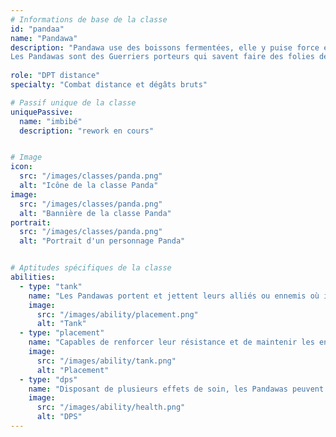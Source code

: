 ```yaml
---
# Informations de base de la classe
id: "pandaa"
name: "Pandawa"
description: "Pandawa use des boissons fermentées, elle y puise force et philosophie.
Les Pandawas sont des Guerriers porteurs qui savent faire des folies de leurs corps ! Ils pourront même en faire avec le corps des autres."
  
role: "DPT distance"
specialty: "Combat distance et dégâts bruts"

# Passif unique de la classe
uniquePassive:
  name: "imbibé"
  description: "rework en cours"


# Image
icon:
  src: "/images/classes/panda.png"
  alt: "Icône de la classe Panda"
image:
  src: "/images/classes/panda.png"
  alt: "Bannière de la classe Panda"
portrait:
  src: "/images/classes/panda.png"
  alt: "Portrait d'un personnage Panda"


# Aptitudes spécifiques de la classe
abilities:
  - type: "tank"
    name: "Les Pandawas portent et jettent leurs alliés ou ennemis où ils le veulent sur le terrain. Ils disposent également d’un Tonneau à plusieurs fonctions, dont celle de donner des effets de zone à leurs sorts"
    image:
      src: "/images/ability/placement.png"
      alt: "Tank"
  - type: "placement"
    name: "Capables de renforcer leur résistance et de maintenir les ennemis au contact, les Pandawas peuvent adopter un style défensif"
    image:
      src: "/images/ability/tank.png"
      alt: "Placement" 
  - type: "dps"
    name: "Disposant de plusieurs effets de soin, les Pandawas peuvent aussi les augmenter par l’utilisation de leur Tonneau"
    image:
      src: "/images/ability/health.png"
      alt: "DPS"
---
```

